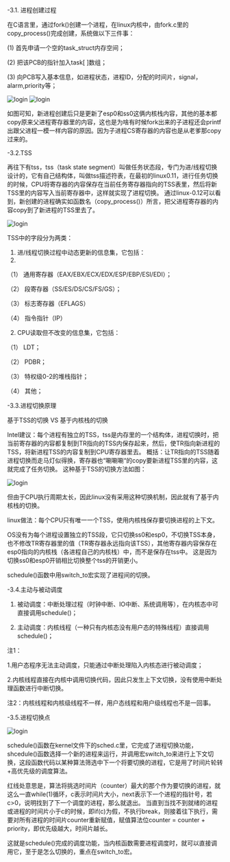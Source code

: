 -3.1. 进程创建过程

在C语言里，通过fork()创建一个进程，在linux内核中，由fork.c里的copy_process()完成创建，系统做以下三件事：

(1)	首先申请一个空的task_struct内存空间；

(2)	把该PCB的指针加入task[ ]数组；

(3) 向PCB写入基本信息，如进程状态，进程ID，分配的时间片，signal，alarm,priority等；

![login](https://github.com/Louis-LYK/myOSlab/blob/main/copy_process.png)  ![login](https://github.com/Louis-LYK/myOSlab/blob/main/copy_process1.png)

如图可知，新进程创建后只是更新了esp0和ss0这俩内核栈内容，其他的基本都copy原来父进程寄存器里的内容，这也是为啥有时候fork出来的子进程还会printf出跟父进程一模一样内容的原因。因为子进程CS寄存器的内容也是从老爹那copy过来的。

-3.2.TSS

再往下有tss，tss（task state segment）叫做任务状态段，专门为进/线程切换设计的，它有自己结构体，叫做tss描述符表，在最初的linux0.11，进行任务切换的时候，CPU将寄存器的内容保存在当前任务寄存器指向的TSS表里，然后将新TSS里的内容写入当前寄存器中，这样就实现了进程切换。
通过linux-0.12可以看到，新创建的进程确实如函数名（copy_process()）所言，把父进程寄存器的内容copy到了新进程的TSS里去了。

![login](https://github.com/Louis-LYK/myOSlab/blob/main/tss.png)

TSS中的字段分为两类：
1.	进/线程切换过程中动态更新的信息集，它包括：
2.	
（1）	通用寄存器（EAX/EBX/ECX/EDX/ESP/EBP/ESI/EDI）；

（2）	段寄存器（SS/ES/DS/CS/FS/GS）；

（3）	标志寄存器（EFLAGS）

（4）	指令指针（IP）

2.	CPU读取但不改变的信息集，它包括：

（1）	LDT；

（2）	PDBR；

（3）	特权级0-2的堆栈指针；

（4）	其他；


-3.3.进程切换原理

基于TSS的切换 VS 基于内核栈的切换

Intel建议：每个进程有独立的TSS，tss是内存里的一个结构体，进程切换时，把当前寄存器的内容都复制到TR指向的TSS内保存起来，然后，使TR指向新进程的TSS，将新进程TSS的内容复制到CPU寄存器里去。
概括：让TR指向的TSS随着进程切换而走马灯似得换，寄存器也“唰唰唰“的copy要新进程TSS里的内容，这就完成了任务切换。 
这种基于TSS的切换方法如图：

![login](https://github.com/Louis-LYK/myOSlab/blob/main/oldprocessscheduling.png)

但由于CPU执行周期太长，因此linux没有采用这种切换机制，因此就有了基于内核栈的切换。

linux做法：每个CPU只有唯一一个TSS，使用内核栈保存要切换进程的上下文。  

OS没有为每个进程设置独立的TSS段，它只切换ss0和esp0，不切换TSS本身，也不修改TR寄存器里的值（TR寄存器永远指向该TSS），其他寄存器内容保存在esp0指向的内核栈（各进程自己的内核栈）中，而不是保存在tss中。 这是因为切换ss0和esp0开销相比切换整个tss的开销更小。

schedule()函数中用switch_to宏实现了进程间的切换。



-3.4.主动与被动调度

1.	被动调度：中断处理过程（时钟中断、IO中断、系统调用等），在内核态中可直接调用schedule()；

3.	主动调度：内核线程（一种只有内核态没有用户态的特殊线程）直接调用schedule()；

注1：

1.用户态程序无法主动调度，只能通过中断处理陷入内核态进行被动调度；

2.内核线程直接在内核中调用切换代码，因此只发生上下文切换，没有使用中断处理函数进行中断切换。

注2：内核线程和内核级线程不一样，用户态线程和用户级线程也不是一回事。



-3.5.进程切换点

![login](https://github.com/Louis-LYK/myOSlab/blob/main/processscheduling-linux011.png)

schedule()函数在kernel文件下的sched.c里，它完成了进程切换功能，shcedule()函数选择一个新的进程来运行，并调用宏switch_to来进行上下文切换，这段函数代码以某种算法筛选中下一个将要切换的进程，它是用了时间片轮转+高优先级的调度算法。

红线处意思是，算法将挑选时间片（counter）最大的那个作为要切换的进程，就这么一直while(1)循环，c表示时间片大小，next表示下一个进程的指针号，若c>0，说明找到了下一个调度的进程，那么就退出。
当直到当找不到就绪的进程或进程的时间片小于c的时候，即if(c)为假，不执行break，则接着往下执行，需要对所有进程的时间片counter重新赋值，赋值算法位counter = counter + priority，即优先级越大，时间片越长。

这就是schedule()完成的调度功能，当内核函数需要进程调度时，就可以直接调用它，至于是怎么切换的，重点在switch_to宏。

